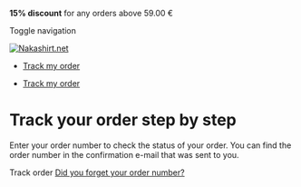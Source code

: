 **15% discount** for any orders above 59.00 €

Toggle navigation

[![Nakashirt.net](https://pic.tzy.li/mnt/thumbnail/3d660b94633f94a81df3-4c1caf01a56a3b6726415a38caf47ca50db8f812.png?url=https://cdn.tzy.li/tzy/stores/logos/000/093/694/original/3d660b94633f94a81df3-4c1caf01a56a3b6726415a38caf47ca50db8f812.png?1725439230stripmeta=1&type=jpeg&width=370&height=370)](https://nakashirt.net/)

* [Track my order](/tracking)

* [Track my order](/tracking)

Track your order step by step
=============================

Enter your order number to check the status of your order. You can find the order number in the confirmation e-mail that was sent to you.

Track order
[Did you forget your order number?](/tracking_forgot)